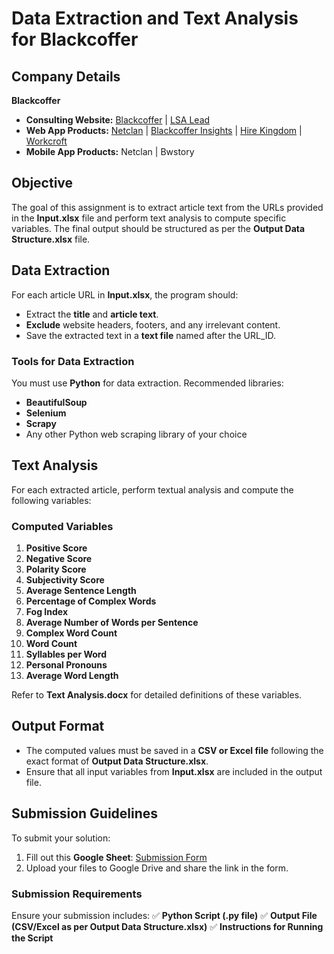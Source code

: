 # Data Extraction and Text Analysis for Blackcoffer

## Company Details
**Blackcoffer**
- **Consulting Website:** [Blackcoffer](https://blackcoffer.com) | [LSA Lead](https://lsalead.com)
- **Web App Products:** [Netclan](https://netclan.com/) | [Blackcoffer Insights](https://insights.blackcoffer.com/) | [Hire Kingdom](https://hirekingdom.com/) | [Workcroft](https://workcroft.com/)
- **Mobile App Products:** Netclan | Bwstory

## Objective
The goal of this assignment is to extract article text from the URLs provided in the **Input.xlsx** file and perform text analysis to compute specific variables. The final output should be structured as per the **Output Data Structure.xlsx** file.

## Data Extraction
For each article URL in **Input.xlsx**, the program should:
- Extract the **title** and **article text**.
- **Exclude** website headers, footers, and any irrelevant content.
- Save the extracted text in a **text file** named after the URL_ID.

### Tools for Data Extraction
You must use **Python** for data extraction. Recommended libraries:
- **BeautifulSoup**
- **Selenium**
- **Scrapy**
- Any other Python web scraping library of your choice

## Text Analysis
For each extracted article, perform textual analysis and compute the following variables:

### Computed Variables
1. **Positive Score**
2. **Negative Score**
3. **Polarity Score**
4. **Subjectivity Score**
5. **Average Sentence Length**
6. **Percentage of Complex Words**
7. **Fog Index**
8. **Average Number of Words per Sentence**
9. **Complex Word Count**
10. **Word Count**
11. **Syllables per Word**
12. **Personal Pronouns**
13. **Average Word Length**

Refer to **Text Analysis.docx** for detailed definitions of these variables.

## Output Format
- The computed values must be saved in a **CSV or Excel file** following the exact format of **Output Data Structure.xlsx**.
- Ensure that all input variables from **Input.xlsx** are included in the output file.

## Submission Guidelines
To submit your solution:
1. Fill out this **Google Sheet**: [Submission Form](https://forms.gle/nvWAgrCBdq1JkKou8)
2. Upload your files to Google Drive and share the link in the form.

### Submission Requirements
Ensure your submission includes:
✅ **Python Script (.py file)**
✅ **Output File (CSV/Excel as per Output Data Structure.xlsx)**
✅ **Instructions for Running the Script**

 
